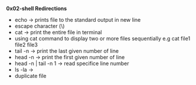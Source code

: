 **0x02-shell Redirections**
- echo -> prints file to the standard output in new line
- escape character (\\)
- cat -> print the entire file in terminal
- using cat command to display two or more files sequentially e.g cat file1 file2 file3
- tail -n -> print the last given number of line
- head -n -> print the first given number of line
- head -n | tail -n 1 -> read specifice line number
- ls -la ->
- duplicate file
